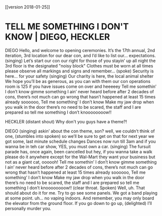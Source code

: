 [[version 2018-01-25]]

# TELL ME SOMETHING I DON'T KNOW | DIEGO, HECKLER

DIEGO
Hello, and welcome to opening ceremonies. Itʼs the 17th annual, 2nd iteration, 3rd location for our dear con, and Iʼd like to list our... expectations.
(singing)
Letʼs start our con our right for those of you stayinʼ up all night
the 3rd floor is the designated "noisy block"
Clothes must be worn at all times
please observe all markings and signs and remember...
(spoke)
Security is here... for your safety
(singing)
Our charity is here, the local animal shelter
We hope youʼll be as generous, as you can with them
our con operations room is 125
if you have issues come on over and heeeeey
Tell me somethinʼ I donʼt know
gimme something I ainʼ never heard before
after 2 decades of cons, thereʼs not much can go wrong that hasnʼt
happened at least 15 times already soooooo,
Tell me somethingʼ I donʼt know
Make my jaw drop when you walk in the door
thereʼs no need to be scared, the staff and I are prepared
so tell me something I donʼt knoooooooow!!

HECKLER
(distant shout)
Why don't you guys have a theme?!

DIEGO
(singing)
askinʼ about the con theme, son?
well, we couldnʼt think of one,
(stumbles into spoken)
so weʼll be sure to get on that for next year
we got some, last minute schedule changes
Dances now run till 3am and if you wanna be in teh car show, YES, you must own a car.
(singing)
The fursuit parade has, once again, been cancelled
but hey, if you wanna take a walk
please do it anywhere except for the Wal-Mart
they want your business but not as a giant cat, oooooh!
Tell me somethinʼ I donʼt know
gimme something I ainʼ never heard before
after 2 decades of cons, thereʼs not much can go wrong that hasnʼt
happened at least 15 times already soooooo,
Tell me somethingʼ I donʼt know
Make my jaw drop when you walk in the door
thereʼs no need to be scared, the staff and I are prepared
so tell me something I donʼt knoooooooow!!
(clear throat. Spoken)
Well, uh. That should about do it for me. Try to go see some panels. We got a band playing at some point. uh... no vaping indoors. And remember, you may only board the elevator from the ground floor. If you go down to go up,
(delighted)
Iʼll personally murder you.